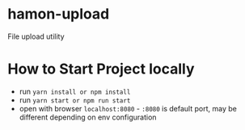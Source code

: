 # hamon-upload
File upload utility

# How to Start Project locally
- run `yarn install or npm install`
- run `yarn start or npm run start`
- open with browser `localhost:8080` - `:8080` is default port, may be different depending on env configuration
